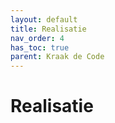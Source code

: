 ```yaml
---
layout: default
title: Realisatie
nav_order: 4
has_toc: true
parent: Kraak de Code
---
```


# Realisatie